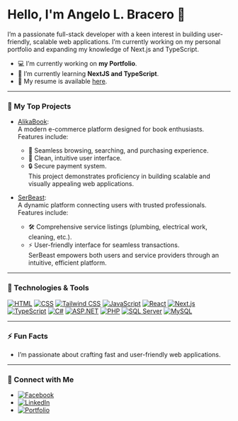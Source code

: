 # Hello, I'm Angelo L. Bracero 👋

I’m a passionate full-stack developer with a keen interest in building user-friendly, scalable web applications. I’m currently working on my personal portfolio and expanding my knowledge of Next.js and TypeScript.

- 💻 I’m currently working on **my Portfolio**.
- 🌱 I’m currently learning **NextJS and TypeScript**.
- 📄 My resume is available [here](https://drive.google.com/file/d/1N2jSrJFhYGT2OUHCzn9ZmEuxwEb4l2A2/view?usp=drive_link).

---

### 🌟 My Top Projects

- [AlikaBook](https://github.com/angelobracero/Alikabook):  
  A modern e-commerce platform designed for book enthusiasts. Features include:  
  - 🛒 Seamless browsing, searching, and purchasing experience.  
  - 🎨 Clean, intuitive user interface.  
  - 🔒 Secure payment system.  
  This project demonstrates proficiency in building scalable and visually appealing web applications.

- [SerBeast](https://github.com/angelobracero/SerBeast):  
  A dynamic platform connecting users with trusted professionals. Features include:  
  - 🛠️ Comprehensive service listings (plumbing, electrical work, cleaning, etc.).  
  - ⚡ User-friendly interface for seamless transactions.  
  SerBeast empowers both users and service providers through an intuitive, efficient platform.

---

### 🚀 Technologies & Tools
[![HTML](https://img.shields.io/badge/-HTML-E34F26?logo=html5&logoColor=white)](https://developer.mozilla.org/en-US/docs/Web/HTML)
[![CSS](https://img.shields.io/badge/-CSS-1572B6?logo=css3&logoColor=white)](https://developer.mozilla.org/en-US/docs/Web/CSS)
[![Tailwind CSS](https://img.shields.io/badge/-Tailwind%20CSS-06B6D4?logo=tailwindcss&logoColor=white)](https://tailwindcss.com/)
[![JavaScript](https://img.shields.io/badge/-JavaScript-F7DF1E?logo=javascript&logoColor=black)](https://developer.mozilla.org/en-US/docs/Web/JavaScript)
[![React](https://img.shields.io/badge/-React-61DAFB?logo=react&logoColor=white)](https://react.dev/learn)
[![Next.js](https://img.shields.io/badge/-Next.js-000000?logo=next.js&logoColor=white)](https://nextjs.org/)
[![TypeScript](https://img.shields.io/badge/-TypeScript-007ACC?logo=typescript&logoColor=white)](https://www.typescriptlang.org/)
[![C#](https://img.shields.io/badge/-C%23-239120?logo=c-sharp&logoColor=white)](https://learn.microsoft.com/en-us/dotnet/csharp/)
[![ASP.NET](https://img.shields.io/badge/-ASP.NET-512BD4?logo=dotnet&logoColor=white)](https://learn.microsoft.com/en-us/aspnet/core/?view=aspnetcore-9.0)
[![PHP](https://img.shields.io/badge/-PHP-777BB4?logo=php&logoColor=white)](https://www.php.net/index.php#2025-01-17-1)
[![SQL Server](https://img.shields.io/badge/-SQL%20Server-CC2927?logo=microsoft-sql-server&logoColor=white)](https://www.microsoft.com/en-us/sql-server/sql-server-2022)
[![MySQL](https://img.shields.io/badge/-MySQL-4479A1?logo=mysql&logoColor=white)](https://www.mysql.com/)

---

### ⚡ Fun Facts
- I’m passionate about crafting fast and user-friendly web applications.

---

### 💼 Connect with Me
- [![Facebook](https://img.shields.io/badge/-Facebook-1877F2?logo=facebook&logoColor=white)](https://www.facebook.com/angelobracero22)
- [![LinkedIn](https://img.shields.io/badge/-LinkedIn-0A66C2?logo=linkedin&logoColor=white)](https://www.linkedin.com/in/angelobracero/)
- [![Portfolio](https://img.shields.io/badge/-Portfolio-000?logo=vercel&logoColor=white)](https://portfolio-angelobracero.vercel.app/)
